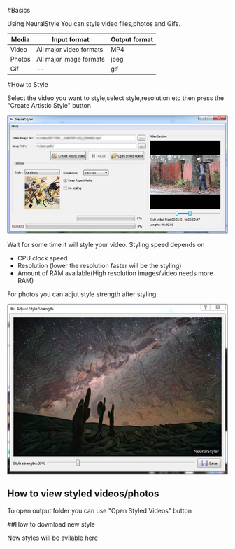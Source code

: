 #Basics

Using NeuralStyle You can style video files,photos and Gifs.

Media    | Input format  | Output format 
------------ | ------------- | ------------
Video | All major video formats  | MP4
Photos | All major image formats  | jpeg
Gif| --|gif

#How to Style


Select the video you want to style,select style,resolution etc then press the "Create Artistic Style" button

![Screenshot](img/neuralstyler1.jpg)

Wait for some time it will style your video.
Styling speed depends on

* CPU clock speed
* Resolution (lower the resolution faster will be the styling)
* Amount of RAM available(High resolution images/video needs more RAM)

For photos you can adjut style strength after styling 

![Screenshot](img/neuralstyler-save.jpg)

## How to view styled videos/photos

To open output folder you can use "Open Styled Videos" button

##How to download new style

New styles will be avilable [here](http://neuralstyler.com/styles.html)